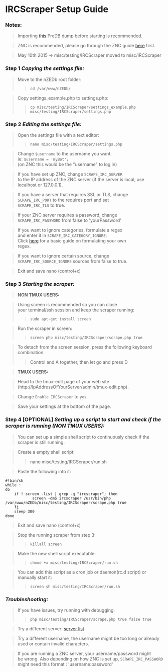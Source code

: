 IRCScraper Setup Guide
======================

### Notes:

>Importing [this](http://forums.nzedb.com/index.php?topic=1614.0) PreDB dump before starting is recommended.

>ZNC is recommended, please go through the ZNC guide [here](https://github.com/nZEDb/nZEDb_Misc/tree/master/Guides/Various/ZNC/Guide.md) first.

>May 10th 2015 -> misc/testing/IRCScraper moved to misc/IRCScraper

### Step 1 *Copying the settings file:*
>Move to the nZEDb root folder:
>>`cd /var/www/nZEDb/`

>Copy settings_example.php to settings.php:
>>`cp misc/testing/IRCScraper/settings_example.php misc/testing/IRCScraper/settings.php`

### Step 2 *Editing the settings file:*
>Open the settings file with a text editor:
>>`nano misc/testing/IRCScraper/settings.php`

>Change `$username` to the username you want.  
ie: `$username = 'myBot';`  
(on ZNC this would be the "username" to log in)

>If you have set up ZNC, change `SCRAPE_IRC_SERVER`  
to the IP address of the ZNC server 
(if the server is local, use localhost or 127.0.0.1).

>If you have a server that requires SSL or TLS, change  
`SCRAPE_IRC_PORT` to the requires port and set  
`SCRAPE_IRC_TLS` to true.

>If your ZNC server requires a password, change  
`SCRAPE_IRC_PASSWORD` from false to 'yourPassword'

>If you want to ignore categories, formulate a regex  
and enter it in `SCRAPE_IRC_CATEGORY_IGNORE`.  
Click [here](http://forums.nzedb.com/index.php?topic=1625.msg9602#msg9602) for a basic guide on formulating your own  
regex.

>If you want to ignore certain source, change  
`SCRAPE_IRC_SOURCE_IGNORE` sources from false to true.

>Exit and save nano (control+x)

### Step 3 *Starting the scraper:*

>**NON TMUX USERS:**

>Using screen is recommended so you can close  
your terminal/ssh session and keep the scraper running:
>>`sudo apt-get install screen`

>Run the scraper in screen:
>>`screen php misc/testing/IRCScraper/scrape.php true`

>To detach from the screen session, press the following keyboard combination:
>>Control and A together, then let go and press D

>**TMUX USERS:**

>Head to the tmux-edit page of your web site (http://IpAddressOfYourServer/admin/tmux-edit.php).

>Change `Enable IRCScraper` to `yes`.

>Save your settings at the bottom of the page.

### Step 4 **[OPTIONAL]** *Setting up a script to start and check if the scraper is running (NON TMUX USERS):*
>You can set up a simple shell script to continuously check if the scraper is still running.

>Create a empty shell script:
>>nano misc/testing/IRCScraper/run.sh

>Paste the following into it:

    #!bin/sh
    while :
    do
        if ! screen -list | grep -q "ircscraper"; then
                screen -dmS ircscraper /usr/bin/php /var/www/nZEDb/misc/testing/IRCScraper/scrape.php true
        fi
        sleep 300
    done

>Exit and save nano (control+x)

>Stop the running scraper from step 3:
>>`killall screen`

>Make the new shell script executable:
>>`chmod +x misc/testing/IRCScraper/run.sh`

>You can add this script as a cron job or daemon(rc.d script) or manually start it:
>>`screen sh misc/testing/IRCScraper/run.sh`

### *Troubleshooting:*
>If you have issues, try running with debugging:
>>`php misc/testing/IRCScraper/scrape.php true false true`

>Try a different server: [server list](https://www.synirc.net/servers)

>Try a different username, the username might be too long or already used or contain invalid characters.

>If you are running a ZNC server, your username/password might  
be wrong. Also depending on how ZNC is set up, `SCRAPE_IRC_PASSWORD` might need this format : 'username:password'
 
